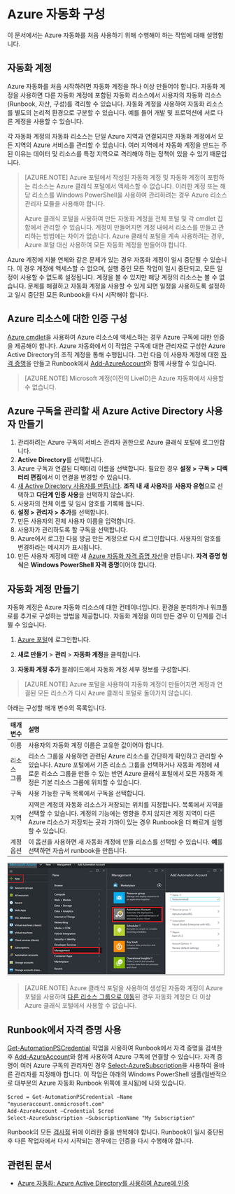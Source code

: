 <properties
   pageTitle="Azure 자동화 구성"
   description="초기 사용을 위해 Azure 자동화를 구성하는 데 필요한 단계를 설명합니다."
   services="automation"
   documentationCenter=""
   authors="SnehaGunda"
   manager="stevenka"
   editor="tysonn" />
<tags
   ms.service="automation"
   ms.devlang="na"
   ms.topic="get-started-article"
   ms.tgt_pltfrm="na"
   ms.workload="infrastructure-services"
   ms.date="02/18/2016"
   ms.author="magoedte;bwren" />

# Azure 자동화 구성

이 문서에서는 Azure 자동화를 처음 사용하기 위해 수행해야 하는 작업에 대해 설명합니다.

## 자동화 계정

Azure 자동화를 처음 시작하려면 자동화 계정을 하나 이상 만들어야 합니다. 자동화 계정을 사용하면 다른 자동화 계정에 포함된 자동화 리소스에서 사용자의 자동화 리소스(Runbook, 자산, 구성)를 격리할 수 있습니다. 자동화 계정을 사용하여 자동화 리소스를 별도의 논리적 환경으로 구분할 수 있습니다. 예를 들어 개발 및 프로덕션에 서로 다른 계정을 사용할 수 있습니다.

각 자동화 계정의 자동화 리소스는 단일 Azure 지역과 연결되지만 자동화 계정에서 모든 지역의 Azure 서비스를 관리할 수 있습니다. 여러 지역에서 자동화 계정을 만드는 주된 이유는 데이터 및 리소스를 특정 지역으로 격리해야 하는 정책이 있을 수 있기 때문입니다.

>[AZURE.NOTE] Azure 포털에서 작성된 자동화 계정 및 자동화 계정이 포함하는 리소스는 Azure 클래식 포털에서 액세스할 수 없습니다. 이러한 계정 또는 해당 리소스를 Windows PowerShell을 사용하여 관리하려는 경우 Azure 리소스 관리자 모듈을 사용해야 합니다.
>
>Azure 클래식 포털을 사용하여 만든 자동화 계정을 전체 포털 및 각 cmdlet 집합에서 관리할 수 있습니다. 계정이 만들어지면 계정 내에서 리소스를 만들고 관리하는 방법에는 차이가 없습니다. Azure 클래식 포털을 계속 사용하려는 경우, Azure 포털 대신 사용하여 모든 자동화 계정을 만들어야 합니다.


Azure 계정에 지불 연체와 같은 문제가 있는 경우 자동화 계정이 일시 중단될 수 있습니다. 이 경우 계정에 액세스할 수 없으며, 실행 중인 모든 작업이 일시 중단되고, 모든 일정이 사용할 수 없도록 설정됩니다. 계정을 볼 수 있지만 해당 계정의 리소스는 볼 수 없습니다. 문제를 해결하고 자동화 계정을 사용할 수 있게 되면 일정을 사용하도록 설정하고 일시 중단된 모든 Runbook을 다시 시작해야 합니다.


## Azure 리소스에 대한 인증 구성

[Azure cmdlet](http://msdn.microsoft.com/library/azure/jj554330.aspx)을 사용하여 Azure 리소스에 액세스하는 경우 Azure 구독에 대한 인증을 제공해야 합니다. Azure 자동화에서 이 작업은 구독에 대한 관리자로 구성한 Azure Active Directory의 조직 계정을 통해 수행됩니다. 그런 다음 이 사용자 계정에 대한 [자격 증명](http://msdn.microsoft.com/library/dn940015.aspx)을 만들고 Runbook에서 [Add-AzureAccount](http://msdn.microsoft.com/library/azure/dn722528.aspx)와 함께 사용할 수 있습니다.

>[AZURE.NOTE] Microsoft 계정(이전의 LiveID)은 Azure 자동화에서 사용할 수 없습니다.

## Azure 구독을 관리할 새 Azure Active Directory 사용자 만들기

1. 관리하려는 Azure 구독의 서비스 관리자 권한으로 Azure 클래식 포털에 로그인합니다.
2. **Active Directory**를 선택합니다.
3. Azure 구독과 연결된 디렉터리 이름을 선택합니다. 필요한 경우 **설정 > 구독 > 디렉터리 편집**에서 이 연결을 변경할 수 있습니다.
4. [새 Active Directory 사용자를 만듭니다](http://msdn.microsoft.com/library/azure/hh967632.aspx). **조직 내 새 사용자**를 **사용자 유형**으로 선택하고 **다단계 인증 사용**을 선택하지 않습니다.
5. 사용자의 전체 이름 및 임시 암호를 기록해 둡니다.
7. **설정 > 관리자 > 추가**를 선택합니다.
8. 만든 사용자의 전체 사용자 이름을 입력합니다.
9. 사용자가 관리하도록 할 구독을 선택합니다.
10. Azure에서 로그한 다음 방금 만든 계정으로 다시 로그인합니다. 사용자의 암호를 변경하라는 메시지가 표시됩니다.
11. 만든 사용자 계정에 대한 새 [Azure 자동화 자격 증명 자산](automation-credentials.md)을 만듭니다. **자격 증명 형식**은 **Windows PowerShell 자격 증명**이어야 합니다.

## 자동화 계정 만들기

자동화 계정은 Azure 자동화 리소스에 대한 컨테이너입니다. 환경을 분리하거나 워크플로를 추가로 구성하는 방법을 제공합니다. 자동화 계정을 이미 만든 경우 이 단계를 건너뛸 수 있습니다.

1. [Azure 포털](https://portal.azure.com/)에 로그인합니다.

2. **새로 만들기** > **관리** > **자동화 계정**을 클릭합니다.

3. **자동화 계정 추가** 블레이드에서 자동화 계정 세부 정보를 구성합니다.

>[AZURE.NOTE] Azure 포털을 사용하여 자동화 계정이 만들어지면 계정과 연결된 모든 리소스가 다시 Azure 클래식 포털로 돌아가지 않습니다.

아래는 구성할 매개 변수의 목록입니다.

|매개 변수 |설명 |
|:---|:---|
| 이름 | 사용자의 자동화 계정 이름은 고유한 값이어야 합니다. |
| 리소스 그룹 | 리소스 그룹을 사용하면 관련된 Azure 리소스를 간단하게 확인하고 관리할 수 있습니다. Azure 포털에서 기존 리소스 그룹을 선택하거나 자동화 계정에 새로운 리소스 그룹을 만들 수 있는 반면 Azure 클래식 포털에서 모든 자동화 계정은 기본 리소스 그룹에 위치할 수 있습니다. |
| 구독 | 사용 가능한 구독 목록에서 구독을 선택합니다. |
| 지역 | 지역은 계정의 자동화 리소스가 저장되는 위치를 지정합니다. 목록에서 지역을 선택할 수 있습니다. 계정의 기능에는 영향을 주지 않지만 계정 지역이 다른 Azure 리소스가 저장되는 곳과 가까이 있는 경우 Runbook을 더 빠르게 실행할 수 있습니다. |
| 계정 옵션 | 이 옵션을 사용하면 새 자동화 계정에 만들 리소스를 선택할 수 있습니다. **예**를 선택하면 자습서 runbook을 만듭니다. |

![계정 만들기](media/automation-configuration/automation-01-create-automation-account.png)

>[AZURE.NOTE] Azure 클래식 포털을 사용하여 생성된 자동화 계정이 Azure 포털을 사용하여 [다른 리소스 그룹으로 이동](../resource-group-move-resources.md)된 경우 자동화 계정은 더 이상 Azure 클래식 포털에서 사용할 수 없습니다.



## Runbook에서 자격 증명 사용

[Get-AutomationPSCredential](http://msdn.microsoft.com/library/dn940015.aspx) 작업을 사용하여 Runbook에서 자격 증명을 검색한 후 [Add-AzureAccount](http://msdn.microsoft.com/library/azure/dn722528.aspx)와 함께 사용하여 Azure 구독에 연결할 수 있습니다. 자격 증명이 여러 Azure 구독의 관리자인 경우 [Select-AzureSubscription](http://msdn.microsoft.com/library/dn495203.aspx)을 사용하여 올바른 관리자를 지정해야 합니다. 이 작업은 아래의 Windows PowerShell 샘플(일반적으로 대부분의 Azure 자동화 Runbook 위쪽에 표시됨)에 나와 있습니다.

    $cred = Get-AutomationPSCredential –Name "myuseraccount.onmicrosoft.com"
	Add-AzureAccount –Credential $cred
	Select-AzureSubscription –SubscriptionName "My Subscription"

Runbook의 모든 [검사점](http://technet.microsoft.com/library/dn469257.aspx#bk_Checkpoints) 뒤에 이러한 줄을 반복해야 합니다. Runbook이 일시 중단된 후 다른 작업자에서 다시 시작되는 경우에는 인증을 다시 수행해야 합니다.

## 관련된 문서
- [Azure 자동화: Azure Active Directory를 사용하여 Azure에 인증](https://azure.microsoft.com/blog/2014/08/27/azure-automation-authenticating-to-azure-using-azure-active-directory/)
 

<!---HONumber=AcomDC_0224_2016-->